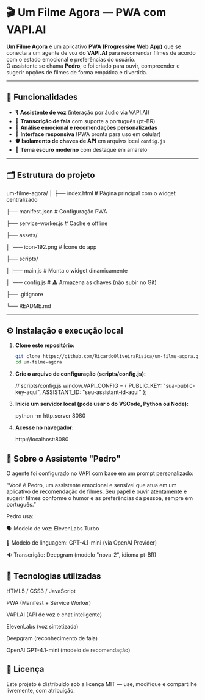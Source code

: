 # 🎬 Um Filme Agora — PWA com VAPI.AI

**Um Filme Agora** é um aplicativo **PWA (Progressive Web App)** que se conecta a um agente de voz do **VAPI.AI** para recomendar filmes de acordo com o estado emocional e preferências do usuário.  
O assistente se chama **Pedro**, e foi criado para ouvir, compreender e sugerir opções de filmes de forma empática e divertida.  

---

## 🚀 Funcionalidades

- 🎙️ **Assistente de voz** (interação por áudio via VAPI.AI)
- 💬 **Transcrição de fala** com suporte a português (pt-BR)
- 🧠 **Análise emocional e recomendações personalizadas**
- 📱 **Interface responsiva** (PWA pronta para uso em celular)
- 🛡️ **Isolamento de chaves de API** em arquivo local `config.js`
- 🌙 **Tema escuro moderno** com destaque em amarelo

---

## 🗂 Estrutura do projeto
um-filme-agora/
│
├── index.html # Página principal com o widget centralizado

├── manifest.json # Configuração PWA

├── service-worker.js # Cache e offline

├── assets/

│ └── icon-192.png # Ícone do app

├── scripts/

│ ├── main.js # Monta o widget dinamicamente

│ └── config.js # ⚠️ Armazena as chaves (não subir no Git)

├── .gitignore

└── README.md


---

## ⚙️ Instalação e execução local

1. **Clone este repositório:**

   ```bash
   git clone https://github.com/RicardoOliveiraFisica/um-filme-agora.git
   cd um-filme-agora


2. **Crie o arquivo de configuração (scripts/config.js):**

    // scripts/config.js
    window.VAPI_CONFIG = {
    PUBLIC_KEY: "sua-public-key-aqui",
    ASSISTANT_ID: "seu-assistant-id-aqui"
    };

3. **Inicie um servidor local (pode usar o do VSCode, Python ou Node):**

    python -m http.server 8080

4. **Acesse no navegador:**

    http://localhost:8080


## 🧠 Sobre o Assistente "Pedro"

O agente foi configurado no VAPI com base em um prompt personalizado:

“Você é Pedro, um assistente emocional e sensível que atua em um aplicativo de recomendação de filmes.
Seu papel é ouvir atentamente e sugerir filmes conforme o humor e as preferências da pessoa, sempre em português.”

Pedro usa:

🗣 Modelo de voz: ElevenLabs Turbo

💬 Modelo de linguagem: GPT-4.1-mini (via OpenAI Provider)

🔉 Transcrição: Deepgram (modelo "nova-2", idioma pt-BR)


## 🧰 Tecnologias utilizadas

HTML5 / CSS3 / JavaScript

PWA (Manifest + Service Worker)

VAPI.AI (API de voz e chat inteligente)

ElevenLabs (voz sintetizada)

Deepgram (reconhecimento de fala)

OpenAI GPT-4.1-mini (modelo de recomendação)


## 📜 Licença

Este projeto é distribuído sob a licença MIT — use, modifique e compartilhe livremente, com atribuição.

